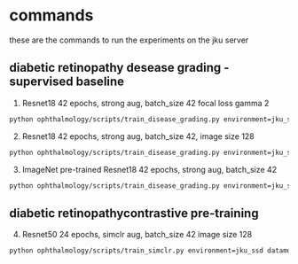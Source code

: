 # commands

these are the commands to run the experiments on the jku server

## diabetic retinopathy desease grading - supervised baseline

1. Resnet18 42 epochs, strong aug, batch_size 42 focal loss gamma 2

```bash
python ophthalmology/scripts/train_disease_grading.py environment=jku_ssd model=resnet18 datamodule.batch_size=42 lightning_module/loss=focal logger.run_name=resnet18_focal_loss_strong_aug_42_epochs save_model="resnet18_focal_strong_aug.pt" trainer.gpus=[0]
```

2. Resnet18 42 epochs, strong aug, batch_size 42, image size 128

```bash
python ophthalmology/scripts/train_disease_grading.py environment=jku_ssd model=resnet18 image_size=128 datamodule.batch_size=42 logger.run_name=resnet18_128image_strong_aug_42_epochs save_model="resnet18_128image_strong_aug.pt" trainer.gpus=[1]
```

3. ImageNet pre-trained Resnet18 42 epochs, strong aug, batch_size 42

```bash
python ophthalmology/scripts/train_disease_grading.py environment=jku_ssd model=resnet18 model.pretrained=True datamodule.batch_size=42 logger.run_name=pretrained_resnet18_strong_aug_42_epochs save_model="pretrained_resnet18_strong_aug.pt" trainer.gpus=[2]
```

## diabetic retinopathycontrastive pre-training

4. Resnet50 24 epochs, simclr aug, batch_size 42 image size 128

```bash
python ophthalmology/scripts/train_simclr.py environment=jku_ssd datamodule.batch_size=42 image_size=128 trainer.max_epochs=24 logger.run_name=simclr_aug_24_epochs  save_model="resnet50backbone_128image_simclr_aug.pt" trainer.gpus=[3]
```
